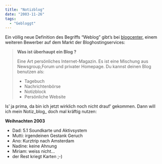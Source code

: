 ```yaml
---
title: "Notizblog"
date: "2003-11-26"
tags:
  - "Gebloggt"
---
```


Ein völlig neue Definition des Begriffs “Weblog” gibt’s bei [blogcenter](http://www.blogcenter.de/), einem weiteren Bewerber auf dem Markt der Bloghostingservices:

> **Was ist überhaupt ein Blog ?**
>
> Eine Art persönliches Internet-Magazin. Es ist eine Mischung aus Newsgroup,Forum und privater Homepage. Du kannst deinen Blog benutzen als:
>
> - Tagebuch
> - Nachrichtenbörse
> - Notizblock
> - Persönliche Website

Is’ ja prima, da bin ich jetzt wirklich noch nicht drauf’ gekommen. Dann will ich mein Notiz_blog_ doch mal kräftig nutzen:

**Weihnachten 2003**

- Dad: 5.1 Soundkarte und Aktivsystem
- Mutti: irgendeinen Gestank Geruch
- Ano: Kurztrip nach Amsterdam
- Nadine: keine Ahnung
- Miriam: weiss nicht…
- der Rest kriegt Karten ;-)
